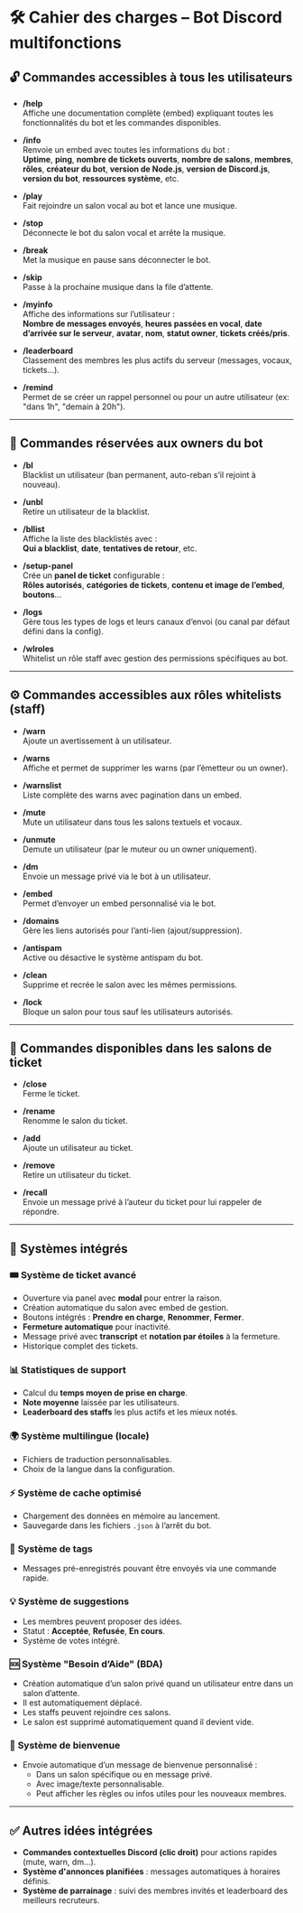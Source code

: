 # 🛠️ **Cahier des charges – Bot Discord multifonctions**

## 🔓 **Commandes accessibles à tous les utilisateurs**

- **/help**  
  Affiche une documentation complète (embed) expliquant toutes les fonctionnalités du bot et les commandes disponibles.

- **/info**  
  Renvoie un embed avec toutes les informations du bot :  
  **Uptime**, **ping**, **nombre de tickets ouverts**, **nombre de salons**, **membres**, **rôles**, **créateur du bot**, **version de Node.js**, **version de Discord.js**, **version du bot**, **ressources système**, etc.

- **/play**  
  Fait rejoindre un salon vocal au bot et lance une musique.

- **/stop**  
  Déconnecte le bot du salon vocal et arrête la musique.

- **/break**  
  Met la musique en pause sans déconnecter le bot.

- **/skip**  
  Passe à la prochaine musique dans la file d’attente.

- **/myinfo**  
  Affiche des informations sur l’utilisateur :  
  **Nombre de messages envoyés**, **heures passées en vocal**, **date d’arrivée sur le serveur**, **avatar**, **nom**, **statut owner**, **tickets créés/pris**.

- **/leaderboard**  
  Classement des membres les plus actifs du serveur (messages, vocaux, tickets...).

- **/remind**  
  Permet de se créer un rappel personnel ou pour un autre utilisateur (ex: "dans 1h", "demain à 20h").

---

## 🔐 **Commandes réservées aux owners du bot**

- **/bl**  
  Blacklist un utilisateur (ban permanent, auto-reban s’il rejoint à nouveau).

- **/unbl**  
  Retire un utilisateur de la blacklist.

- **/bllist**  
  Affiche la liste des blacklistés avec :  
  **Qui a blacklist**, **date**, **tentatives de retour**, etc.

- **/setup-panel**  
  Crée un **panel de ticket** configurable :  
  **Rôles autorisés**, **catégories de tickets**, **contenu et image de l’embed**, **boutons**...

- **/logs**  
  Gère tous les types de logs et leurs canaux d’envoi (ou canal par défaut défini dans la config).

- **/wlroles**  
  Whitelist un rôle staff avec gestion des permissions spécifiques au bot.

---

## ⚙️ **Commandes accessibles aux rôles whitelists (staff)**

- **/warn**  
  Ajoute un avertissement à un utilisateur.

- **/warns**  
  Affiche et permet de supprimer les warns (par l’émetteur ou un owner).

- **/warnslist**  
  Liste complète des warns avec pagination dans un embed.

- **/mute**  
  Mute un utilisateur dans tous les salons textuels et vocaux.

- **/unmute**  
  Demute un utilisateur (par le muteur ou un owner uniquement).

- **/dm**  
  Envoie un message privé via le bot à un utilisateur.

- **/embed**  
  Permet d’envoyer un embed personnalisé via le bot.

- **/domains**  
  Gère les liens autorisés pour l’anti-lien (ajout/suppression).

- **/antispam**  
  Active ou désactive le système antispam du bot.

- **/clean**  
  Supprime et recrée le salon avec les mêmes permissions.

- **/lock**  
  Bloque un salon pour tous sauf les utilisateurs autorisés.

---

## 🎫 **Commandes disponibles dans les salons de ticket**

- **/close**  
  Ferme le ticket.

- **/rename**  
  Renomme le salon du ticket.

- **/add**  
  Ajoute un utilisateur au ticket.

- **/remove**  
  Retire un utilisateur du ticket.

- **/recall**  
  Envoie un message privé à l’auteur du ticket pour lui rappeler de répondre.

---

## 🔧 **Systèmes intégrés**

### 🎟️ **Système de ticket avancé**
- Ouverture via panel avec **modal** pour entrer la raison.
- Création automatique du salon avec embed de gestion.
- Boutons intégrés : **Prendre en charge**, **Renommer**, **Fermer**.
- **Fermeture automatique** pour inactivité.
- Message privé avec **transcript** et **notation par étoiles** à la fermeture.
- Historique complet des tickets.

### 📊 **Statistiques de support**
- Calcul du **temps moyen de prise en charge**.
- **Note moyenne** laissée par les utilisateurs.
- **Leaderboard des staffs** les plus actifs et les mieux notés.

### 🌍 **Système multilingue (locale)**
- Fichiers de traduction personnalisables.
- Choix de la langue dans la configuration.

### ⚡ **Système de cache optimisé**
- Chargement des données en mémoire au lancement.
- Sauvegarde dans les fichiers `.json` à l’arrêt du bot.

### 🔖 **Système de tags**
- Messages pré-enregistrés pouvant être envoyés via une commande rapide.

### 💡 **Système de suggestions**
- Les membres peuvent proposer des idées.
- Statut : **Acceptée**, **Refusée**, **En cours**.
- Système de votes intégré.

### 🆘 **Système "Besoin d’Aide" (BDA)**
- Création automatique d’un salon privé quand un utilisateur entre dans un salon d’attente.
- Il est automatiquement déplacé.
- Les staffs peuvent rejoindre ces salons.
- Le salon est supprimé automatiquement quand il devient vide.

### 👋 **Système de bienvenue**
- Envoie automatique d’un message de bienvenue personnalisé :
  - Dans un salon spécifique ou en message privé.
  - Avec image/texte personnalisable.
  - Peut afficher les règles ou infos utiles pour les nouveaux membres.

---

## ✅ **Autres idées intégrées**

- **Commandes contextuelles Discord (clic droit)** pour actions rapides (mute, warn, dm...).
- **Système d'annonces planifiées** : messages automatiques à horaires définis.
- **Système de parrainage** : suivi des membres invités et leaderboard des meilleurs recruteurs.
